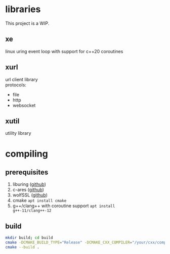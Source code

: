 # libraries
This project is a WIP.

## xe
linux uring event loop with support for c++20 coroutines

## xurl
url client library
<br>
protocols:
- file
- http
- websocket

## xutil
utility library

# compiling

## prerequisites
1. liburing ([github](https://github.com/axboe/liburing))
2. c-ares ([github](https://github.com/c-ares/c-ares))
3. wolfSSL ([github](https://github.com/wolfSSL/wolfssl))
4. cmake <code>apt install cmake</code>
5. g++/clang++ with coroutine support <code>apt install g++-11/clang++-12</code>

## build
```bash
mkdir build; cd build
cmake -DCMAKE_BUILD_TYPE="Release" -DCMAKE_CXX_COMPILER="/your/cxx/compiler" ..
cmake --build .
```
